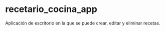# recetario_cocina_app
Aplicación de escritorio en la que se puede crear, editar y eliminar recetas.
